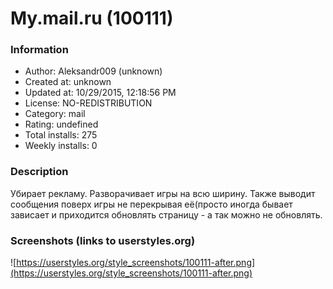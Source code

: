 # My.mail.ru (100111)

### Information
- Author: Aleksandr009 (unknown)
- Created at: unknown
- Updated at: 10/29/2015, 12:18:56 PM
- License: NO-REDISTRIBUTION
- Category: mail
- Rating: undefined
- Total installs: 275
- Weekly installs: 0


### Description
Убирает рекламу. Разворачивает игры на всю ширину. Также выводит сообщения поверх игры не перекрывая её(просто иногда бывает зависает и приходится обновлять страницу - а так можно не обновлять.


### Screenshots (links to userstyles.org)
![https://userstyles.org/style_screenshots/100111-after.png](https://userstyles.org/style_screenshots/100111-after.png)


